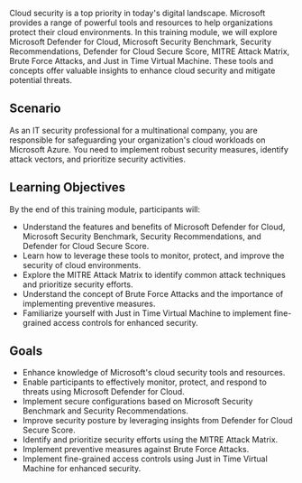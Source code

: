 Cloud security is a top priority in today's digital landscape. Microsoft provides a range of powerful tools and resources to help organizations protect their cloud environments. In this training module, we will explore Microsoft Defender for Cloud, Microsoft Security Benchmark, Security Recommendations, Defender for Cloud Secure Score, MITRE Attack Matrix, Brute Force Attacks, and Just in Time Virtual Machine. These tools and concepts offer valuable insights to enhance cloud security and mitigate potential threats.

## Scenario

As an IT security professional for a multinational company, you are responsible for safeguarding your organization's cloud workloads on Microsoft Azure. You need to implement robust security measures, identify attack vectors, and prioritize security activities.

## Learning Objectives

By the end of this training module, participants will:

 -  Understand the features and benefits of Microsoft Defender for Cloud, Microsoft Security Benchmark, Security Recommendations, and Defender for Cloud Secure Score.
 -  Learn how to leverage these tools to monitor, protect, and improve the security of cloud environments.
 -  Explore the MITRE Attack Matrix to identify common attack techniques and prioritize security efforts.
 -  Understand the concept of Brute Force Attacks and the importance of implementing preventive measures.
 -  Familiarize yourself with Just in Time Virtual Machine to implement fine-grained access controls for enhanced security.

## Goals

 -  Enhance knowledge of Microsoft's cloud security tools and resources.
 -  Enable participants to effectively monitor, protect, and respond to threats using Microsoft Defender for Cloud.
 -  Implement secure configurations based on Microsoft Security Benchmark and Security Recommendations.
 -  Improve security posture by leveraging insights from Defender for Cloud Secure Score.
 -  Identify and prioritize security efforts using the MITRE Attack Matrix.
 -  Implement preventive measures against Brute Force Attacks.
 -  Implement fine-grained access controls using Just in Time Virtual Machine for enhanced security.
